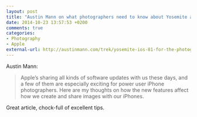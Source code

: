 ```yaml
---
layout: post
title: "Austin Mann on what photographers need to know about Yosemite and iOS 8.1"
date: 2014-10-23 13:57:53 +0200
comments: true
categories: 
- Photography
- Apple
external-url: http://austinmann.com/trek/yosemite-ios-81-for-the-photographer
---
```


Austin Mann:

> Apple’s sharing all kinds of software updates with us these days, and a few of them are especially exciting for power user iPhone photographers. Here are my thoughts on how the new features affect how we create and share images with our iPhones.

Great article, chock-full of excellent tips.